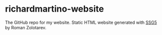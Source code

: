 # richardmartino-website
The GitHub repo for my website. Static HTML website generated with [SSG5](https://rgz.ee) by Roman Zolotarev.

